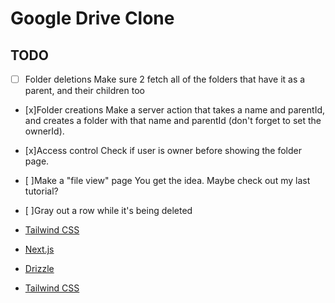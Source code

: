 # Google Drive Clone

## TODO

- [ ] Folder deletions
      Make sure 2 fetch all of the folders that have it as a parent, and their children too

- [x]Folder creations
  Make a server action that takes a name and parentId, and creates a folder with that name and parentId (don't forget to set the ownerId).

- [x]Access control
  Check if user is owner before showing the folder page.

- [ ]Make a "file view" page
  You get the idea. Maybe check out my last tutorial?

- [ ]Gray out a row while it's being deleted

- [Tailwind CSS](https://tailwindcss.com)
- [Next.js](https://nextjs.org)
- [Drizzle](https://orm.drizzle.team)
- [Tailwind CSS](https://tailwindcss.com)
